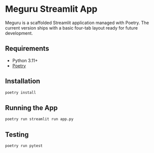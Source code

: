 # Meguru Streamlit App

Meguru is a scaffolded Streamlit application managed with Poetry. The current version ships with a basic four-tab layout ready for future development.

## Requirements

- Python 3.11+
- [Poetry](https://python-poetry.org/)

## Installation

```bash
poetry install
```

## Running the App

```bash
poetry run streamlit run app.py
```

## Testing

```bash
poetry run pytest
```
